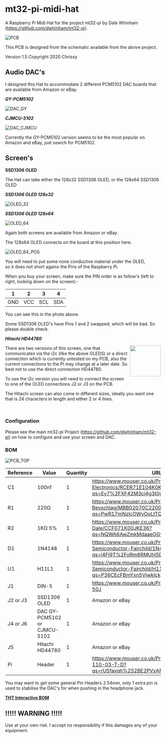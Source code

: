 # mt32-pi-midi-hat
A Raspberry Pi Midi Hat for the project mt32-pi by Dale Whinham (https://github.com/dwhinham/mt32-pi).

![PCB](pics/header.jpg)

This PCB is designed from the schematic available from the above project.


Version 1.5 Copyright 2020 Chrissy


## Audio DAC's

I designed this Hat to accommodate 2 different PCM5102 DAC boards that are available from Amazon or eBay.

***GY-PCM5102***

![DAC_GY](pics/DAC_GY-PCM5102.jpg)

***CJMCU-5102***

![DAC_CJMCU](pics/DAC_CJMCU-5102.jpg)

Currently the GY-PCM5102 version seems to be the most popular on Amazon and eBay, just search for PCM5102.

## Screen's

**SSD1306 OLED**

The Hat can take either the 128x32 SSD1306 OLED, or the 128x64 SSD1306 OLED

***SSD1306 OLED 128x32***

![OLED_32](pics/OLED_128_32.jpg)

***SSD1306 OLED 128x64***

![OLED_64](pics/OLED_128_64.jpg)

Again both screens are available from Amazon or eBay.

The 128x64 OLED connects on the board at this position here.

![OLED_64_POS](pics/OLED_128x64_POS.jpg)

You will need to put some none conductive material under the OLED,<br>so it does not short agains the Pins of the Raspberry Pi.

When you buy your screen, make sure the PIN order is as follow's (left to right, looking down on the screen):-

| 1 | 2 | 3 | 4 |
|---|---|---|---|
|GND|VCC|SCL|SDA|

You can see this in the photo above.

Some SSD1306 OLED's have Pins 1 and 2 swapped, which will be bad. So please double check.


***Hitachi HD44780***

[<img width="100rem" align="right" src="pics/Hitachi_HD44780.jpg">](pics/Hitachi_HD44780.jpg)

There are two versions of this screen, one that communicates via the i2c (like the above OLEDS) or a direct connection which is currently untested on my PCB, also the current connections to the Pi may change at a later date. So best not to use the direct connection HD44780.

To use the i2c version you will need to connect the screen to one of the OLED connections J2 or J3 on the PCB.

The Hitachi screen can also come in different sizes, ideally you want one that is 24 characters in length and either 2 or 4 lines.

<br>

### Configuration

Please see the main mt32-pi Project (https://github.com/dwhinham/mt32-pi) on how to configure and use your screen and DAC.

### BOM

![PCB_TOP](pics/board_top.jpg)

| Reference | Value | Quantity | URL |
|-----------|-------|----------|-----|
| C1        | 100nf | 1        | https://www.mouser.co.uk/ProductDetail/Murata-Electronics/RCER71E104K0K1H03B?qs=Ey7%2FXF42M3ci4g3t0g7SIw%3D%3D |
| R1        | 220Ω | 1        | https://www.mouser.co.uk/ProductDetail/Vishay-Beyschlag/MBB02070C2200FCT00?qs=PwR17mNzlcOWyOoLtTQfsw%3D%3D |
| R2        | 1KΩ 5% | 1        | https://www.mouser.co.uk/ProductDetail/Vishay-Dale/CCF071K00JKE36?qs=NQWA6AwZmkMdaaeOGvuguw%3D%3D |
| D1        | 1N4148 | 1        | https://www.mouser.co.uk/ProductDetail/ON-Semiconductor-Fairchild/1N4148?qs=i4Fj9T%2FoRm8RMUhj5DeFQg%3D%3D    |
| U1        | H11L1 | 1        | https://www.mouser.co.uk/ProductDetail/ON-Semiconductor-Fairchild/H11L1M?qs=P36CEcFBmYxn5ViwkIckpw%3D%3D |
| J1        | DIN-5 | 1        | https://www.mouser.co.uk/ProductDetail/490-SDS-50J |
| J2 or J3    | SSD1306 OLED | 1        | Amazon or eBay |
| J4 or J6    | DAC GY-PCM5102<br>or<br>CJMCU-5102  | 1        | Amazon or eBay |
| J5        | Hitachi HD44780 | 1        | Amazon or eBay |
| Pi        | Header| 1 | https://www.mouser.co.uk/ProductDetail/Samtec/SSQ-110-03-T-D?qs=rU5fayqh%252BE2PVxAFHKyYdw%3D%3D |


You may want to get some general Pin Headers 2.54mm, only 1 extra pin is used to stabilise the DAC's for when pushing in the headphone jack.


[**THT Interactive BOM**][IBOMTHT1_5]


## !!!!! WARNING !!!!!

Use at your own risk. I accept no responsibility if this damages any of your equipment.

[IBOMTHT1_5]: http://htmlpreview.github.io/?https://raw.githubusercontent.com/chris-jh/mt32-pi-midi-hat/main/bom/mt32-pi-midi-hat_bom_v1_5.html
